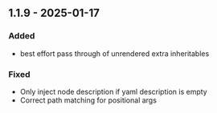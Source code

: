 ## 1.1.9 - 2025-01-17
### Added
* best effort pass through of unrendered extra inheritables
### Fixed
* Only inject node description if yaml description is empty
* Correct path matching for positional args
